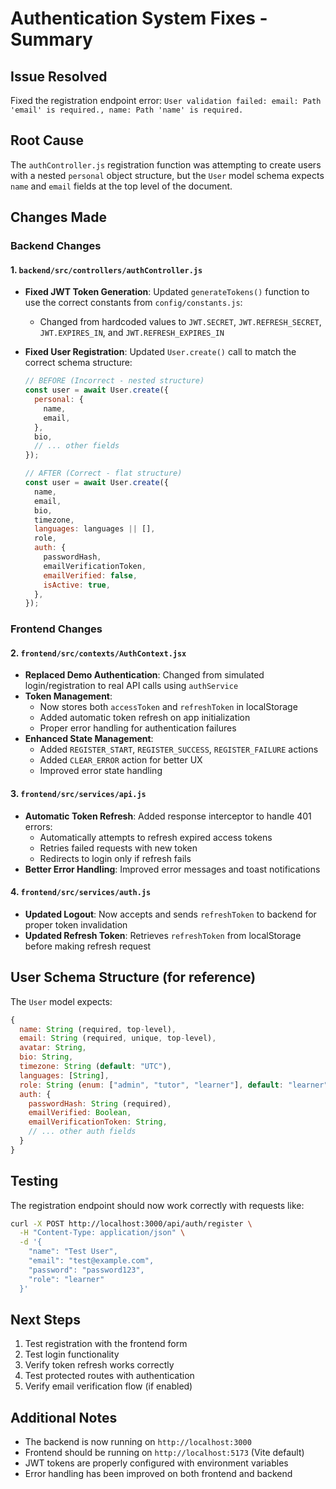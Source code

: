 # Authentication System Fixes - Summary

## Issue Resolved
Fixed the registration endpoint error: `User validation failed: email: Path 'email' is required., name: Path 'name' is required.`

## Root Cause
The `authController.js` registration function was attempting to create users with a nested `personal` object structure, but the `User` model schema expects `name` and `email` fields at the top level of the document.

## Changes Made

### Backend Changes

#### 1. `backend/src/controllers/authController.js`
- **Fixed JWT Token Generation**: Updated `generateTokens()` function to use the correct constants from `config/constants.js`:
  - Changed from hardcoded values to `JWT.SECRET`, `JWT.REFRESH_SECRET`, `JWT.EXPIRES_IN`, and `JWT.REFRESH_EXPIRES_IN`
  
- **Fixed User Registration**: Updated `User.create()` call to match the correct schema structure:
  ```javascript
  // BEFORE (Incorrect - nested structure)
  const user = await User.create({
    personal: {
      name,
      email,
    },
    bio,
    // ... other fields
  });

  // AFTER (Correct - flat structure)
  const user = await User.create({
    name,
    email,
    bio,
    timezone,
    languages: languages || [],
    role,
    auth: {
      passwordHash,
      emailVerificationToken,
      emailVerified: false,
      isActive: true,
    },
  });
  ```

### Frontend Changes

#### 2. `frontend/src/contexts/AuthContext.jsx`
- **Replaced Demo Authentication**: Changed from simulated login/registration to real API calls using `authService`
- **Token Management**: 
  - Now stores both `accessToken` and `refreshToken` in localStorage
  - Added automatic token refresh on app initialization
  - Proper error handling for authentication failures
- **Enhanced State Management**:
  - Added `REGISTER_START`, `REGISTER_SUCCESS`, `REGISTER_FAILURE` actions
  - Added `CLEAR_ERROR` action for better UX
  - Improved error state handling

#### 3. `frontend/src/services/api.js`
- **Automatic Token Refresh**: Added response interceptor to handle 401 errors:
  - Automatically attempts to refresh expired access tokens
  - Retries failed requests with new token
  - Redirects to login only if refresh fails
- **Better Error Handling**: Improved error messages and toast notifications

#### 4. `frontend/src/services/auth.js`
- **Updated Logout**: Now accepts and sends `refreshToken` to backend for proper token invalidation
- **Updated Refresh Token**: Retrieves `refreshToken` from localStorage before making refresh request

## User Schema Structure (for reference)

The `User` model expects:
```javascript
{
  name: String (required, top-level),
  email: String (required, unique, top-level),
  avatar: String,
  bio: String,
  timezone: String (default: "UTC"),
  languages: [String],
  role: String (enum: ["admin", "tutor", "learner"], default: "learner"),
  auth: {
    passwordHash: String (required),
    emailVerified: Boolean,
    emailVerificationToken: String,
    // ... other auth fields
  }
}
```

## Testing

The registration endpoint should now work correctly with requests like:
```bash
curl -X POST http://localhost:3000/api/auth/register \
  -H "Content-Type: application/json" \
  -d '{
    "name": "Test User",
    "email": "test@example.com",
    "password": "password123",
    "role": "learner"
  }'
```

## Next Steps

1. Test registration with the frontend form
2. Test login functionality
3. Verify token refresh works correctly
4. Test protected routes with authentication
5. Verify email verification flow (if enabled)

## Additional Notes

- The backend is now running on `http://localhost:3000`
- Frontend should be running on `http://localhost:5173` (Vite default)
- JWT tokens are properly configured with environment variables
- Error handling has been improved on both frontend and backend
